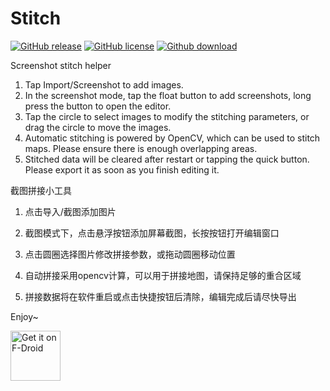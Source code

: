 # Stitch
[![GitHub release](	https://img.shields.io/github/release/ekibun/Stitch.svg)](https://github.com/ekibun/Stitch/releases)
[![GitHub license](	https://img.shields.io/github/license/ekibun/Stitch.svg)](https://github.com/ekibun/Stitch)
[![Github download]( https://img.shields.io/github/downloads/ekibun/Stitch/total.svg)](https://github.com/ekibun/Stitch/releases)

Screenshot stitch helper

1. Tap Import/Screenshot to add images.
2. In the screenshot mode, tap the float button to add screenshots, long press the button to open the editor.
3. Tap the circle to select images to modify the stitching parameters, or drag the circle to move the images.
4. Automatic stitching is powered by OpenCV, which can be used to stitch maps. Please ensure there is enough overlapping areas.
5. Stitched data will be cleared after restart or tapping the quick button. Please export it as soon as you finish editing it.

截图拼接小工具

1. 点击导入/截图添加图片

2. 截图模式下，点击悬浮按钮添加屏幕截图，长按按钮打开编辑窗口

3. 点击圆圈选择图片修改拼接参数，或拖动圆圈移动位置

4. 自动拼接采用opencv计算，可以用于拼接地图，请保持足够的重合区域

5. 拼接数据将在软件重启或点击快捷按钮后清除，编辑完成后请尽快导出

Enjoy~

[<img src="https://fdroid.gitlab.io/artwork/badge/get-it-on.png"
     alt="Get it on F-Droid"
     height="80">](https://f-droid.org/packages/soko.ekibun.stitch/)
